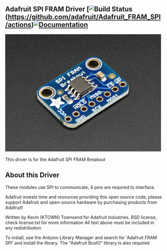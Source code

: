 ## Adafruit SPI FRAM Driver [![Build Status](https://github.com/adafruit/Adafruit_FRAM_SPI/workflows/Arduino%20Library%20CI/badge.svg)(https://github.com/adafruit/Adafruit_FRAM_SPI/actions)[![Documentation](https://github.com/adafruit/ci-arduino/blob/master/assets/doxygen_badge.svg)](http://adafruit.github.io/Adafruit_FRAM_SPI/html/index.html)

<a href="http://www.adafruit.com/products/1897"><img src="assets/board.jpg?raw=true" width="500px"></a>

This driver is for the Adafruit SPI FRAM Breakout

## About this Driver ##

These modules use SPI to communicate, 4 pins are required to interface.

Adafruit invests time and resources providing this open source code, 
please support Adafruit and open-source hardware by purchasing 
products from Adafruit!

Written by Kevin (KTOWN) Townsend for Adafruit Industries.
BSD license, check license.txt for more information
All text above must be included in any redistribution

To install, use the Arduino Library Manager and search for 'Adafruit FRAM SPI' and install the library. The "Adafruit BusIO" library is also required
